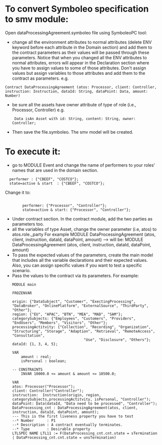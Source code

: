 # To convert Symboleo specification to smv module:
Open dataProcessingAgreement.symboleo file using SymboleoPC tool:
- change all the environment attributes to normal attributes (delete ENV keyword before each attribute in the Domain section) and add them to the contract parameters as their values will be passed through these parameters.
Notice that when you changed all the ENV attributes to normal attributes, errors will appear in the Declaration section where you have to assign values to some of those attributes. Don't assign values but assign variables to those attributes and add them to the contract as parameters.
 e.g.
~~~
Contract DataProcessingAgreement (atos: Processor, client: Controller, instruction: Instruction, dataId: String, dataPoint: Data, amount: Number)
~~~
- be sure all the assets have owner attribute of type of role (i.e., Processor, Controller)
   e.g.
  ~~~
   Data isAn Asset with id: String, content: String, owner: Controller;
  ~~~
- Then save the file.symboleo. The smv model will be created.
# To execute it:
- go to MODULE Event and change the name of performers to your roles' names that are used in the domain section.
~~~
  performer	: {"CBEEF", "COSTCO"};  
  state=active & start	: {"CBEEF", "COSTCO"};
~~~
Change it to:
~~~

  		performer: {"Processor", "Controller"}; 
		state=active & start: {"Processor", "Controller"};
~~~
- Under contract section. In the contract module, add the two parties as parameters too.
- all the variables of type Asset, change the owner parameter (i.e, atos) to atos.role._party
	For example MODULE DataProcessingAgreement (atos, client, instruction, dataId, dataPoint, amount)
	--> will be:
	 MODULE DataProcessingAgreement (atos, client, instruction, dataId, dataPoint, amount)
- To pass the expected values of the parameters, create the main model that includes all the variable declarations and their expected values. Also, you can assign specific values if you want to test a specific scenario.
- Pass the values to the contract via its parameters.
	For example:
	```
	MODULE main
	
	FROZENVAR
	
	origin: {"DataSubject", "Customer", "ExectingProcessing", "DataBroker", "OnlinePlatform", "ExternalSource", "ThirdParty", "Other"};
	region: {"EU", "APAC", "BTN", "MEA", "MAD", "SAM"};
	categorySubjects: {"Employees", "Customers", "Providers", "EndUsers", "Members", "Visitors", "Other"};
	processingActitvity: {"Collection", "Recording", "Organization", "Structuring", "Storage", "Adaption", "Retrieval", "RemoteAccess", "Consultation",
	  	                             "Use", "Disclosure", "Others"}; 
	dataId: {1, 3, 4, 5};
	
	VAR
		amount : real;
		isPersonal : boolean;
		
	-- CONSTRAINTS
		INVAR 10000.0 <= amount & amount <= 10500.0;
		
	VAR
	atos: Processor("Processor");
	client: Controller("Controller");
	instruction:  Instruction(origin, region, categorySubjects,processingActitvity, isPersonal, "Controller");
	dataPoint: Data(dataId, "Data need to be processed", "Controller");
	DataProcessing_cnt : DataProcessingAgreement(atos, client, instruction, dataId, dataPoint, amount);
	--- This is the first liveness property you have to test
	--* Number      : P1
	--* Description : A contract eventually terminates.
	--* Type        : Desirable property
	LTLSPEC NAME LTL11 := F(DataProcessing_cnt.cnt.state = sTermination | DataProcessing_cnt.cnt.state = unsTermination)
 ~~~


